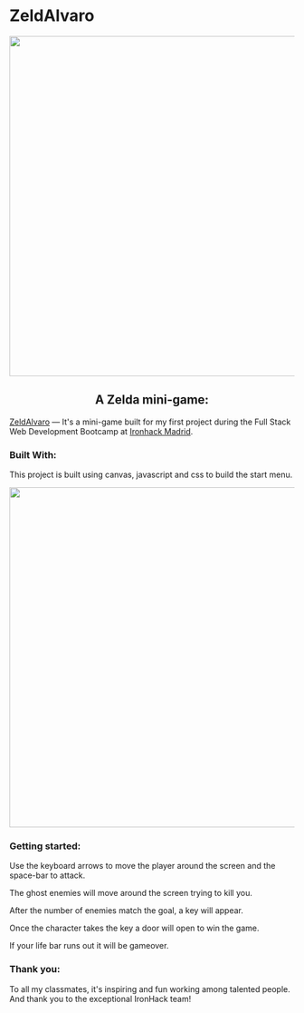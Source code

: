 <h1 align="left">
ZeldAlvaro
</h1>


<p align="center"><img src="https://github.com/almonasterio/projectGameIH/blob/master/images/screenshot1.png" width="600"/></p>

<h2 align="center">
  A Zelda mini-game: 
</h2>


[ZeldAlvaro](https://almonasterio.github.io/projectGameIH/) — It's a mini-game built for my first project during the Full Stack Web Development Bootcamp at [Ironhack Madrid](https://www.ironhack.com/).

### Built With:

 This project is built using canvas, javascript and css to build the start menu.
 
 

<p align="center"><img src="https://github.com/almonasterio/projectGameIH/blob/master/images/screenshot2.png" width="600"/></p>


### Getting started:

Use the keyboard arrows to move the player around the screen and the space-bar to attack.

The ghost enemies will move around the screen trying to kill you.

After the number of enemies match the goal, a key will appear.

Once the character takes the key a door will open to win the game.

If your life bar runs out it will be gameover.

### Thank you:
To all my classmates, it's inspiring and fun working among talented people. 
And thank you to the exceptional IronHack team!

